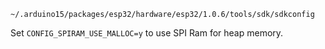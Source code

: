 
```
~/.arduino15/packages/esp32/hardware/esp32/1.0.6/tools/sdk/sdkconfig
```

Set `CONFIG_SPIRAM_USE_MALLOC=y` to use SPI Ram for heap memory.
